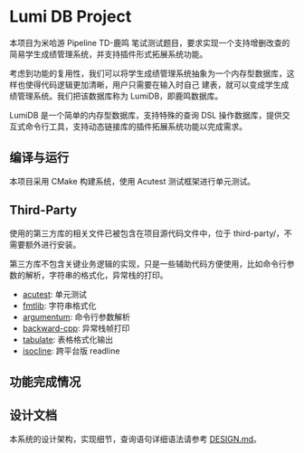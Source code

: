 # Lumi DB Project

本项目为米哈游 Pipeline TD-鹿鸣 笔试测试题目，要求实现一个支持增删改查的简易学生成绩管理系统，并支持插件形式拓展系统功能。

考虑到功能的复用性，我们可以将学生成绩管理系统抽象为一个内存型数据库，这样也使得代码逻辑更加清晰，用户只需要在输入时自己
建表，就可以变成学生成绩管理系统。我们把该数据库称为 LumiDB，即鹿鸣数据库。

LumiDB 是一个简单的内存型数据库，支持特殊的查询 DSL 操作数据库，提供交互式命令行工具，支持动态链接库的插件拓展系统功能以完成需求。

## 编译与运行

本项目采用 CMake 构建系统，使用 Acutest 测试框架进行单元测试。

## Third-Party

使用的第三方库的相关文件已被包含在项目源代码文件中，位于 third-party/，不需要额外进行安装。

第三方库不包含关键业务逻辑的实现，只是一些辅助代码方便使用，比如命令行参数的解析，字符串的格式化，异常栈的打印。

- [acutest](https://github.com/mity/acutest): 单元测试
- [fmtlib](https://github.com/fmtlib/fmt): 字符串格式化
- [argumentum](https://github.com/mmahnic/argumentum): 命令行参数解析
- [backward-cpp](https://github.com/bombela/backward-cpp): 异常栈帧打印
- [tabulate](https://github.com/p-ranav/tabulate): 表格格式化输出
- [isocline](https://github.com/daanx/isocline): 跨平台版 readline

## 功能完成情况

## 设计文档

本系统的设计架构，实现细节，查询语句详细语法请参考 [DESIGN.md](DESIGN.md)。
